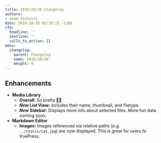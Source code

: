 ```yaml
---
title: 2018/10/30 Changelog
authors:
- team forestry
date: 2018-10-30 03:10:25 -1100
cta:
  headline: ''
  textline: ''
  calls_to_action: []
menu:
  changelog:
    parent: Changelog
    name: 2018/10/30
    weight: 9
---
```

## Enhancements

* **Media Library**
  * **Overall:** So pretty 💁‍♀️
  * **_New_ List View:** includes their name, thumbnail, and filetype.
  * **_New_ Sidebar:** Displays more info about selected files. More fun data coming soon.
* **Markdown Editor**
  * **Images:** Images referenced via relative paths (e.g. `../static/cat.jpg`) are now displayed. This is great for users fo VuePress.
